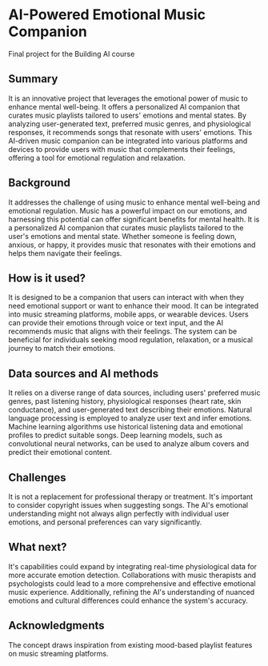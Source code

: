 # AI-Powered Emotional Music Companion

Final project for the Building AI course

## Summary

It is an innovative project that leverages the emotional power of music to enhance mental well-being. It offers a personalized AI companion that curates music playlists tailored to users' emotions and mental states. By analyzing user-generated text, preferred music genres, and physiological responses, it recommends songs that resonate with users' emotions. This AI-driven music companion can be integrated into various platforms and devices to provide users with music that complements their feelings, offering a tool for emotional regulation and relaxation.

## Background

It addresses the challenge of using music to enhance mental well-being and emotional regulation. Music has a powerful impact on our emotions, and harnessing this potential can offer significant benefits for mental health. It is a personalized AI companion that curates music playlists tailored to the user's emotions and mental state. Whether someone is feeling down, anxious, or happy, it provides music that resonates with their emotions and helps them navigate their feelings.

## How is it used?

It is designed to be a companion that users can interact with when they need emotional support or want to enhance their mood. It can be integrated into music streaming platforms, mobile apps, or wearable devices. Users can provide their emotions through voice or text input, and the AI recommends music that aligns with their feelings. The system can be beneficial for individuals seeking mood regulation, relaxation, or a musical journey to match their emotions.

## Data sources and AI methods

It relies on a diverse range of data sources, including users' preferred music genres, past listening history, physiological responses (heart rate, skin conductance), and user-generated text describing their emotions. Natural language processing is employed to analyze user text and infer emotions. Machine learning algorithms use historical listening data and emotional profiles to predict suitable songs. Deep learning models, such as convolutional neural networks, can be used to analyze album covers and predict their emotional content.


## Challenges

It is not a replacement for professional therapy or treatment. It's important to consider copyright issues when suggesting songs. The AI's emotional understanding might not always align perfectly with individual user emotions, and personal preferences can vary significantly.

## What next?

It's capabilities could expand by integrating real-time physiological data for more accurate emotion detection. Collaborations with music therapists and psychologists could lead to a more comprehensive and effective emotional music experience. Additionally, refining the AI's understanding of nuanced emotions and cultural differences could enhance the system's accuracy.

## Acknowledgments

The concept draws inspiration from existing mood-based playlist features on music streaming platforms.

